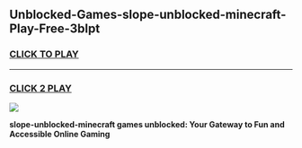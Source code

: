
## Unblocked-Games-slope-unblocked-minecraft-Play-Free-3blpt
<h3>
<a href="https://premium76.site?title=slope-unblocked-minecraft&ref=18A1">CLICK TO PLAY</a></h3>
<hr>

<h3>
<a href="https://premium76.site?title=slope-unblocked-minecraft&ref=18A1">CLICK 2 PLAY</a>
  
</h3>

<a href="https://premium76.site?title=slope-unblocked-minecraft&ref=18A1"><img src="https://clearcache.store/games.png"></a>


**slope-unblocked-minecraft games unblocked: Your Gateway to Fun and Accessible Online Gaming**
